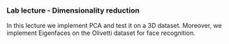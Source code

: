 ### Lab lecture - Dimensionality reduction
In this lecture we implement PCA and test it on a 3D dataset.
Moreover, we implement Eigenfaces on the Olivetti dataset for
face recognition.